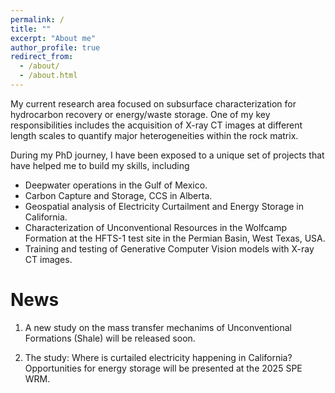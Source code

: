 ```yaml
---
permalink: /
title: ""
excerpt: "About me"
author_profile: true
redirect_from: 
  - /about/
  - /about.html
---
```


My current research area focused on subsurface characterization for hydrocarbon recovery or energy/waste storage. One of my key responsibilities includes the acquisition of X-ray CT images at different length scales to quantify major heterogeneities within the rock matrix. 

During my PhD journey, I have been exposed to a unique set of projects that have helped me to build my skills, including  

- Deepwater operations in the Gulf of Mexico.  
- Carbon Capture and Storage, CCS in Alberta. 
- Geospatial analysis of Electricity Curtailment and Energy Storage in California.  
- Characterization of Unconventional Resources in the Wolfcamp Formation at the HFTS-1 test site in the Permian Basin, West Texas, USA.
- Training and testing of Generative Computer Vision models with X-ray CT images.  

News
======
1. A new study on the mass transfer mechanims of Unconventional Formations (Shale) will be released soon.
   
2. The study: Where is curtailed electricity happening in California? Opportunities for energy storage  will be presented at the 2025 SPE WRM.



